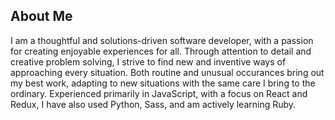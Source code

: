 
## About Me
I am a thoughtful and solutions-driven software developer, with a passion for creating enjoyable experiences for all. Through attention to detail and creative problem solving, I strive to find new and inventive ways of approaching every situation. Both routine and unusual occurances bring out my best work, adapting to new situations with the same care I bring to the ordinary. Experienced primarily in JavaScript, with a focus on React and Redux, I have also used Python, Sass, and am actively learning Ruby.